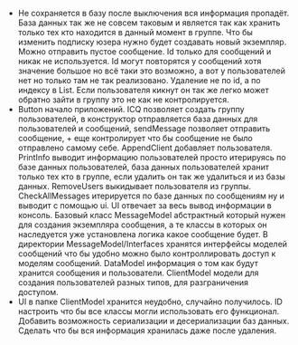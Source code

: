 - Не сохраняется в базу после выключения вся информация пропадёт. База данных так же не совсем таковым и 
является так как хранить только тех кто находится в данный момент в группе. Что бы изменить подписку 
юзера нужно будет создавать новый экземпляр. Можно отправить пустое сообщение. Id только для сообщений 
и никак не используется. Id могут повторятся у сообщений хотя значение большое но всё таки это возможно, 
а вот у пользователей нет но только там не так реализовано. Удаление не по id, а по индексу в List. 
Если пользователя кикнут он так же легко может обратно зайти в группу это не как не контролируется.
- Button начало приложений. ICQ позволяет создать группу пользователей, в конструктор отправляется база 
данных для пользователей и сообщений, sendMessage позволяет отправить сообщение, + еще контролирует что бы 
сообщение не было отправлено самому себе. AppendClient добавляет пользователя. PrintInfo выводит информацию 
пользователей просто итерируясь по базе данных пользователей, база данных пользователей хранит только тех кто 
в группе, если удалить он так же удалиться и из базы данных. RemoveUsers выкидывает пользователя из группы. 
CheckAllMessages итерируется по базе данных по сообщениям ну и выводит с помощью ui. UI отвечает за весь вывод 
информации в консоль. Базовый класс MessageModel абстрактный который нужен для создания экземпляра сообщения, 
а те классы в которых он наследуется уже установлена логика какое сообщение будет. В директории 
MessageModel/Interfaces хранятся интерфейсы моделей сообщений что бы удобно можно было контроллировать доступ к 
моделям сообщений. DataModel информация о том как будут хранится сообщения и пользователи.  ClientModel модели для 
создания пользователей разных типов, для разграничения доступом.
- UI в папке ClientModel хранится неудобно, случайно получилось. ID настроить что бы все классы могли использовать 
его функционал. Добавить возможность сериализации и десериализации баз данных. Сделать что бы вся информация хранилась 
даже после удаления.